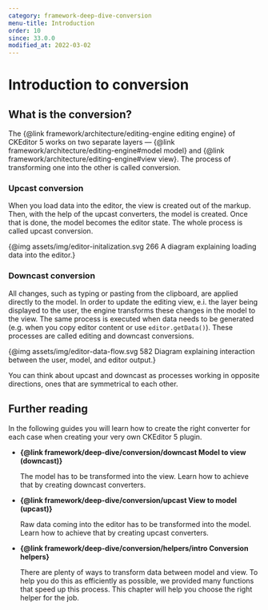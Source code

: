 ```yaml
---
category: framework-deep-dive-conversion
menu-title: Introduction
order: 10
since: 33.0.0
modified_at: 2022-03-02
---
```


# Introduction to conversion

## What is the conversion?

The {@link framework/architecture/editing-engine editing engine} of CKEditor&nbsp;5 works on two separate layers &mdash; {@link framework/architecture/editing-engine#model model} and {@link framework/architecture/editing-engine#view view}. The process of transforming one into the other is called conversion.

### Upcast conversion

When you load data into the editor, the view is created out of the markup. Then, with the help of the upcast converters, the model is created. Once that is done, the model becomes the editor state. The whole process is called upcast conversion.

{@img assets/img/editor-initalization.svg 266 A diagram explaining loading data into the editor.}

### Downcast conversion

All changes, such as typing or pasting from the clipboard, are applied directly to the model. In order to update the editing view, e.i. the layer being displayed to the user, the engine transforms these changes in the model to the view. The same process is executed when data needs to be generated (e.g. when you copy editor content or use `editor.getData()`). These processes are called editing and downcast conversions.

{@img assets/img/editor-data-flow.svg 582 Diagram explaining interaction between the user, model, and editor output.}

You can think about upcast and downcast as processes working in opposite directions, ones that are symmetrical to each other.

## Further reading

In the following guides you will learn how to create the right converter for each case when creating your very own CKEditor&nbsp;5 plugin.

* **{@link framework/deep-dive/conversion/downcast Model to view (downcast)}**

	The model has to be transformed into the view. Learn how to achieve that by creating downcast converters.

* **{@link framework/deep-dive/conversion/upcast View to model (upcast)}**

	Raw data coming into the editor has to be transformed into the model. Learn how to achieve that by creating upcast converters.

* **{@link framework/deep-dive/conversion/helpers/intro Conversion helpers}**

	There are plenty of ways to transform data between model and view. To help you do this as efficiently as possible, we provided many functions that speed up this process. This chapter will help you choose the right helper for the job.
